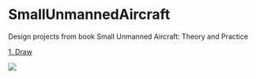 # SmallUnmannedAircraft
Design projects from book Small Unmanned Aircraft: Theory and Practice

[1. Draw](https://github.com/mymultiverse/SmallUnmannedAircraft/tree/master/Draw_vehicle)

![](https://github.com/mymultiverse/SmallUnmannedAircraft/blob/master/Draw_vehicle/uav.PNG)
